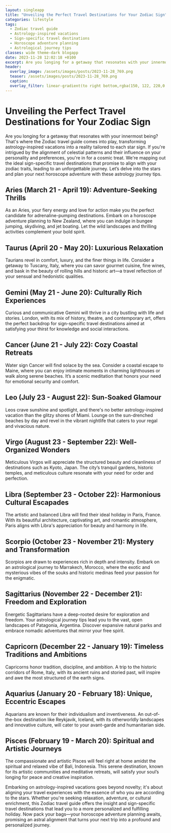 ```yaml
---
layout: singleapp
title: "Unveiling the Perfect Travel Destinations for Your Zodiac Sign"
categories: lifestyle
tags:
  - Zodiac travel guide
  - Astrology-inspired vacations
  - Sign-specific travel destinations
  - Horoscope adventure planning
  - Astrological journey tips
classes: wide theme-dark blogapp
date: 2023-11-28 12:02:18 +0100
excerpt: Are you longing for a getaway that resonates with your innermost being? That's where the Zodiac travel guide comes into play, transforming astrology-inspired vacations into a reality tailored to each star sign.
header:
  overlay_image: /assets/images/posts/2023-11-28_769.png
  teaser: /assets/images/posts/2023-11-28_769.png
  caption: 
  overlay_filter: linear-gradient(to right bottom,rgba(150, 122, 220,0.8), rgba(255,245,208,0.5))
---
```

# Unveiling the Perfect Travel Destinations for Your Zodiac Sign

Are you longing for a getaway that resonates with your innermost being? That's where the Zodiac travel guide comes into play, transforming astrology-inspired vacations into a reality tailored to each star sign. If you're intrigued by the alignment of celestial patterns and their influence on your personality and preferences, you're in for a cosmic treat. We're mapping out the ideal sign-specific travel destinations that promise to align with your zodiac traits, leading to an unforgettable journey. Let’s delve into the stars and plan your next horoscope adventure with these astrology journey tips.

## Aries (March 21 - April 19): Adventure-Seeking Thrills
As an Aries, your fiery energy and love for action make you the perfect candidate for adrenaline-pumping destinations. Embark on a horoscope adventure planning to New Zealand, where you can indulge in bungee jumping, skydiving, and jet boating. Let the wild landscapes and thrilling activities complement your bold spirit.

## Taurus (April 20 - May 20): Luxurious Relaxation
Taurians revel in comfort, luxury, and the finer things in life. Consider a getaway to Tuscany, Italy, where you can savor gourmet cuisine, fine wines, and bask in the beauty of rolling hills and historic art—a travel reflection of your sensual and hedonistic qualities.

## Gemini (May 21 - June 20): Culturally Rich Experiences
Curious and communicative Gemini will thrive in a city bustling with life and stories. London, with its mix of history, theatre, and contemporary art, offers the perfect backdrop for sign-specific travel destinations aimed at satisfying your thirst for knowledge and social interactions.

## Cancer (June 21 - July 22): Cozy Coastal Retreats
Water sign Cancer will find solace by the sea. Consider a coastal escape to Maine, where you can enjoy intimate moments in charming lighthouses or walk along serene beaches. It’s a scenic meditation that honors your need for emotional security and comfort.

## Leo (July 23 - August 22): Sun-Soaked Glamour
Leos crave sunshine and spotlight, and there's no better astrology-inspired vacation than the glitzy shores of Miami. Lounge on the sun-drenched beaches by day and revel in the vibrant nightlife that caters to your regal and vivacious nature.

## Virgo (August 23 - September 22): Well-Organized Wonders
Meticulous Virgos will appreciate the structured beauty and cleanliness of destinations such as Kyoto, Japan. The city’s tranquil gardens, historic temples, and meticulous culture resonate with your need for order and perfection.

## Libra (September 23 - October 22): Harmonious Cultural Escapades
The artistic and balanced Libra will find their ideal holiday in Paris, France. With its beautiful architecture, captivating art, and romantic atmosphere, Paris aligns with Libra's appreciation for beauty and harmony in life.

## Scorpio (October 23 - November 21): Mystery and Transformation
Scorpios are drawn to experiences rich in depth and intensity. Embark on an astrological journey to Marrakech, Morocco, where the exotic and mysterious vibes of the souks and historic medinas feed your passion for the enigmatic.

## Sagittarius (November 22 - December 21): Freedom and Exploration
Energetic Sagittarians have a deep-rooted desire for exploration and freedom. Your astrological journey tips lead you to the vast, open landscapes of Patagonia, Argentina. Discover expansive natural parks and embrace nomadic adventures that mirror your free spirit.

## Capricorn (December 22 - January 19): Timeless Traditions and Ambitions
Capricorns honor tradition, discipline, and ambition. A trip to the historic corridors of Rome, Italy, with its ancient ruins and storied past, will inspire and awe the most structured of the earth signs.

## Aquarius (January 20 - February 18): Unique, Eccentric Escapes
Aquarians are known for their individualism and inventiveness. An out-of-the-box destination like Reykjavik, Iceland, with its otherworldly landscapes and innovative culture, will cater to your avant-garde and humanitarian side.

## Pisces (February 19 - March 20): Spiritual and Artistic Journeys
The compassionate and artistic Pisces will feel right at home amidst the spiritual and relaxed vibe of Bali, Indonesia. This serene destination, known for its artistic communities and meditative retreats, will satisfy your soul’s longing for peace and creative inspiration.

Embarking on astrology-inspired vacations goes beyond novelty; it's about aligning your travel experiences with the essence of who you are according to the stars. Whether you're seeking relaxation, adventure, or cultural enrichment, this Zodiac travel guide offers the insight and sign-specific travel destinations that lead you to a more personalized and fulfilling holiday. Now pack your bags—your horoscope adventure planning awaits, promising an astral alignment that turns your next trip into a profound and personalized journey.